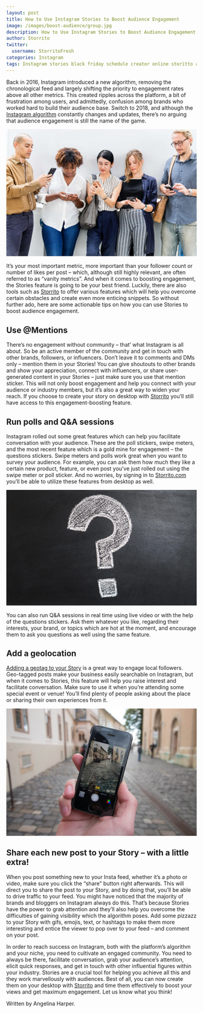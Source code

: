 ```yaml
---
layout: post
title: How to Use Instagram Stories to Boost Audience Engagement
image: /images/boost-audience/group.jpg
description: How to Use Instagram Stories to Boost Audience Engagement
author: Storrito
twitter:
  username: StorritoFresh
categories: Instagram
tags: Instagram stories black friday schedule creator online storitto animation pc computer desktop mac sticker location fonts
---
```


Back in 2016, Instagram introduced a new algorithm, removing the chronological feed and largely shifting the priority to engagement rates above all other metrics. This created ripples across the platform, a bit of frustration among users, and admittedly, confusion among brands who worked hard to build their audience base. Switch to 2018, and although the [Instagram algorithm](https://guce.oath.com/collectConsent?brandType=nonEu&.done=https%3A%2F%2Ftechcrunch.com%2F2018%2F06%2F01%2Fhow-instagram-feed-works%2F%3Fguccounter%3D1&sessionId=3_cc-session_42dc2c2e-42ee-451c-b00a-4f49dd61d311&lang=&inline=false) constantly changes and updates, there’s no arguing that audience engagement is still the name of the game. 

![Black Friday](/images/boost-audience/group.jpg "Social life")

<!--more-->

It’s your most important metric, more important than your follower count or number of likes per post – which, although still highly relevant, are often referred to as “vanity metrics”. And when it comes to boosting engagement, the Stories feature is going to be your best friend. Luckily, there are also tools such as [Storrito](https://storrito.com) to offer various features which will help you overcome certain obstacles and create even more enticing snippets. So without further ado, here are some actionable tips on how you can use Stories to boost audience engagement. 


## Use @Mentions

There’s no engagement without community – that’ what Instagram is all about. So be an active member of the community and get in touch with other brands, followers, or influencers. Don’t leave it to comments and DMs only – mention them in your Stories! You can give shoutouts to other brands and show your appreciation, connect with influencers, or share user-generated content in your Stories – just make sure you use that mention sticker. This will not only boost engagement and help you connect with your audience or industry members, but it’s also a great way to widen your reach. If you choose to create your story on desktop with [Storrito](https://storrito.com) you’ll still have access to this engagement-boosting feature.


## Run polls and Q&A sessions

Instagram rolled out some great features which can help you facilitate conversation with your audience. These are the poll stickers, swipe meters, and the most recent feature which is a gold mine for engagement – the questions stickers. Swipe meters and polls work great when you want to survey your audience. For example, you can ask them how much they like a certain new product, feature, or even post you’ve just rolled out using the swipe meter or poll sticker. And no worries, by signing in to [Storrito.com](https://storrito.com/) you’ll be able to utilize these features from desktop as well. 

![Black Friday](/images/boost-audience/what.jpg "Poll")

You can also run Q&A sessions in real time using live video or with the help of the questions stickers. Ask them whatever you like, regarding their interests, your brand, or topics which are hot at the moment, and encourage them to ask you questions as well using the same feature. 

## Add a geolocation
[Adding a geotag to your Story](https://blog.storrito.com/instagram/2018/10/29/How-to-use-Geotags-in-your-Instagram-Story.html) is a great way to engage local followers. Geo-tagged posts make your business easily searchable on Instagram, but when it comes to Stories, this feature will help you raise interest and facilitate conversation. Make sure to use it when you’re attending some special event or venue! You’ll find plenty of people asking about the place or sharing their own experiences from it. 

![Black Friday](/images/boost-audience/smartphone.jpg "Instagram geo tagging")


## Share each new post to your Story – with a little extra! 

When you post something new to your Insta feed, whether it’s a photo or video, make sure you click the “share” button right afterwards. This will direct you to share the post to your Story, and by doing that, you’ll be able to drive traffic to your feed. You might have noticed that the majority of brands and bloggers on Instagram always do this. That’s because Stories have the power to grab attention and they’ll also help you overcome the difficulties of gaining visibility which the algorithm poses. Add some pizzazz to your Story with gifs, emojis, text, or hashtags to make them more interesting and entice the viewer to pop over to your feed – and comment on your post. 

In order to reach success on Instagram, both with the platform’s algorithm and your niche, you need to cultivate an engaged community. You need to always be there, facilitate conversation, grab your audience’s attention, elicit quick responses, and get in touch with other influential figures within your industry. Stories are a crucial tool for helping you achieve all this and they work marvellously with audiences. Best of all, you can now create them on your desktop with [Storrito](https://storrito.com) and time them effectively to boost your views and get maximum engagement. Let us know what you think!

Written by Angelina Harper.